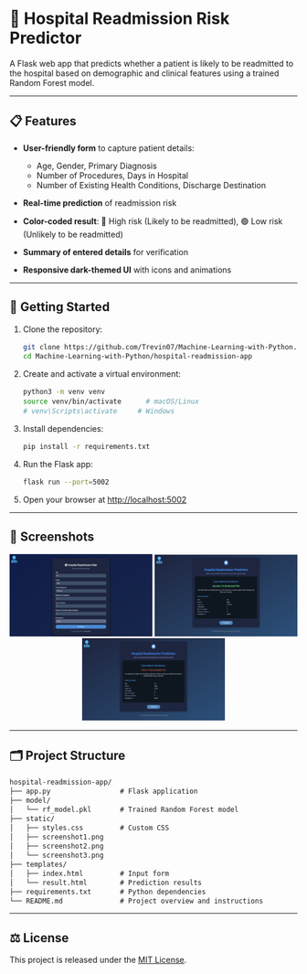 # 🏥 Hospital Readmission Risk Predictor

A Flask web app that predicts whether a patient is likely to be readmitted to the hospital based on demographic and clinical features using a trained Random Forest model.

---

## 📋 Features

* **User-friendly form** to capture patient details:

  * Age, Gender, Primary Diagnosis
  * Number of Procedures, Days in Hospital
  * Number of Existing Health Conditions, Discharge Destination
* **Real-time prediction** of readmission risk
* **Color-coded result**: 🔴 High risk (Likely to be readmitted), 🟢 Low risk (Unlikely to be readmitted)
* **Summary of entered details** for verification
* **Responsive dark-themed UI** with icons and animations

---

## 🚀 Getting Started

1. Clone the repository:

   ```bash
   git clone https://github.com/Trevin07/Machine-Learning-with-Python.git
   cd Machine-Learning-with-Python/hospital-readmission-app
   ```
2. Create and activate a virtual environment:

   ```bash
   python3 -m venv venv
   source venv/bin/activate      # macOS/Linux
   # venv\Scripts\activate     # Windows
   ```
3. Install dependencies:

   ```bash
   pip install -r requirements.txt
   ```
4. Run the Flask app:

   ```bash
   flask run --port=5002
   ```
5. Open your browser at [http://localhost:5002](http://localhost:5002)

---

## 📸 Screenshots

<p align="center">
  <img src="static/screenshot1.png" alt="Input Form" width="250" />
  <img src="static/screenshot2.png" alt="Prediction Result" width="250" />
  <img src="static/screenshot3.png" alt="Advice Section" width="250" />
</p>

---

## 🗂 Project Structure

```
hospital-readmission-app/
├── app.py                 # Flask application
├── model/
│   └── rf_model.pkl       # Trained Random Forest model
├── static/
│   ├── styles.css         # Custom CSS
│   ├── screenshot1.png
│   ├── screenshot2.png
│   └── screenshot3.png
├── templates/
│   ├── index.html         # Input form
│   └── result.html        # Prediction results
├── requirements.txt       # Python dependencies
└── README.md              # Project overview and instructions
```

---

## ⚖️ License

This project is released under the [MIT License](https://opensource.org/licenses/MIT).


